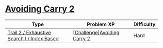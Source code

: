 # [Avoiding Carry 2](https://www.codetree.ai/trails/complete/curated-cards/challenge-escaping-carry-2)

|Type|Problem XP|Difficulty|
|---|---|---|
|[Trail 2 / Exhaustive Search I / Index Based](https://www.codetree.ai/trail-info/novice-mid/)|[[Challenge]Avoiding Carry 2](https://www.codetree.ai/trails/complete/curated-cards/challenge-escaping-carry-2/)|Hard|


